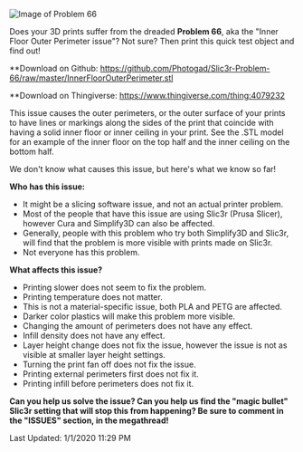 ![Image of Problem 66](https://raw.githubusercontent.com/photog0411/Slic3r-Problem-66/master/Cover_small.jpg)

Does your 3D prints suffer from the dreaded **Problem 66**, aka the "Inner Floor Outer Perimeter issue"? Not sure? Then print this quick test object and find out!

**Download on Github:
https://github.com/Photogad/Slic3r-Problem-66/raw/master/InnerFloorOuterPerimeter.stl

**Download on Thingiverse:
https://www.thingiverse.com/thing:4079232


This issue causes the outer perimeters, or the outer surface of your prints to have lines or markings along the sides of the print that coincide with having a solid inner floor or inner ceiling in your print. See the .STL model for an example of the inner floor on the top half and the inner ceiling on the bottom half.

We don't know what causes this issue, but here's what we know so far!


**Who has this issue:**
* It might be a slicing software issue, and not an actual printer problem.
* Most of the people that have this issue are using Slic3r (Prusa Slicer), however Cura and Simplify3D can also be affected.
* Generally, people with this problem who try both Simplify3D and Slic3r, will find that the problem is more visible with prints made on Slic3r.
* Not everyone has this problem.

**What affects this issue?**
* Printing slower does not seem to fix the problem.
* Printing temperature does not matter.
* This is not a material-specific issue, both PLA and PETG are affected.
* Darker color plastics will make this problem more visible.
* Changing the amount of perimeters does not have any effect.
* Infill density does not have any effect.
* Layer height change does not fix the issue, however the issue is not as visible at smaller layer height settings.
* Turning the print fan off does not fix the issue.
* Printing external perimeters first does not fix it.
* Printing infill before perimeters does not fix it.


**Can you help us solve the issue? Can you help us find the "magic bullet" Slic3r setting that will stop this from happening? Be sure to comment in the "ISSUES" section, in the megathread!**



Last Updated: 1/1/2020 11:29 PM





